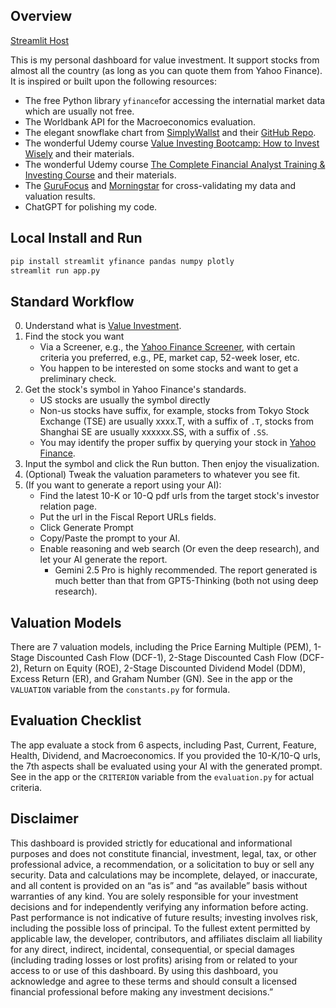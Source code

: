 ## Overview
[Streamlit Host](https://valueinvest.streamlit.app)

This is my personal dashboard for value investment. It support stocks from almost all the country (as long as you can quote them from Yahoo Finance). It is inspired or built upon the following resources:

- The free Python library `yfinance`for accessing the internatial market data which are usually not free.
- The Worldbank API for the Macroeconomics  evaluation.
- The elegant snowflake chart from [SimplyWallst](https://simplywall.st/dashboard) and their [GitHub Repo](https://github.com/SimplyWallSt/Company-Analysis-Model).
- The wonderful Udemy course [Value Investing Bootcamp: How to Invest Wisely](https://www.udemy.com/course/value-investing-bootcamp-how-to-invest-wisely/) and their materials.
- The wonderful Udemy course [The Complete Financial Analyst Training & Investing Course](https://www.udemy.com/course/the-complete-financial-analyst-training-and-investing-course) and their materials.
- The [GuruFocus](https://www.gurufocus.com/) and [Morningstar](https://www.morningstar.com/) for cross-validating my data and valuation results.
- ChatGPT for polishing my code.

## Local Install and Run
```bash
pip install streamlit yfinance pandas numpy plotly
streamlit run app.py 
```

## Standard Workflow

0. Understand what is [Value Investment](https://en.wikipedia.org/wiki/Value_investing).
1. Find the stock you want
   + Via a Screener, e.g., the [Yahoo Finance Screener](https://finance.yahoo.com/research-hub/screener/), with certain criteria you preferred, e.g., PE, market cap, 52-week loser, etc.
   + You happen to be interested on some stocks and want to get a preliminary check.
2. Get the stock's symbol in Yahoo Finance's standards.
    + US stocks are usually the symbol directly
    + Non-us stocks have suffix, for example, stocks from Tokyo Stock Exchange (TSE) are usually xxxx.T, with a suffix of `.T`, stocks from Shanghai SE are usually xxxxxx.SS, with a suffix of `.SS`.
    + You may identify the proper suffix by querying your stock in [Yahoo Finance](https://finance.yahoo.com/).
3. Input the symbol and click the Run button. Then enjoy the visualization.
4. (Optional) Tweak the valuation parameters to whatever you see fit.
5. (If you want to generate a report using your AI):
   + Find the latest 10-K or 10-Q pdf urls from the target stock's investor relation page. 
   + Put the url in the Fiscal Report URLs fields.
   + Click Generate Prompt
   + Copy/Paste the prompt to your AI.
   + Enable reasoning and web search (Or even the deep research), and let your AI generate the report.
     + Gemini 2.5 Pro is highly recommended. The report generated is much better than that from GPT5-Thinking (both not using deep research).

## Valuation Models

There are 7 valuation models, including the Price Earning Multiple (PEM), 1-Stage Discounted Cash Flow (DCF-1), 2-Stage Discounted Cash Flow (DCF-2), Return on Equity (ROE), 2-Stage Discounted Dividend Model (DDM), Excess Return (ER), and Graham Number (GN). See in the app or  the `VALUATION` variable from the `constants.py` for formula.

## Evaluation Checklist

The app evaluate a stock from 6 aspects, including Past, Current, Feature, Health, Dividend, and Macroeconomics. If you provided the 10-K/10-Q urls, the 7th aspects shall be evaluated using your AI with the generated prompt. See in the app or the `CRITERION` variable from the `evaluation.py` for actual criteria.


## Disclaimer
This dashboard is provided strictly for educational and informational purposes and does not constitute financial, investment, legal, tax, or other professional advice, a recommendation, or a solicitation to buy or sell any security. Data and calculations may be incomplete, delayed, or inaccurate, and all content is provided on an “as is” and “as available” basis without warranties of any kind. You are solely responsible for your investment decisions and for independently verifying any information before acting. Past performance is not indicative of future results; investing involves risk, including the possible loss of principal. To the fullest extent permitted by applicable law, the developer, contributors, and affiliates disclaim all liability for any direct, indirect, incidental, consequential, or special damages (including trading losses or lost profits) arising from or related to your access to or use of this dashboard. By using this dashboard, you acknowledge and agree to these terms and should consult a licensed financial professional before making any investment decisions.”